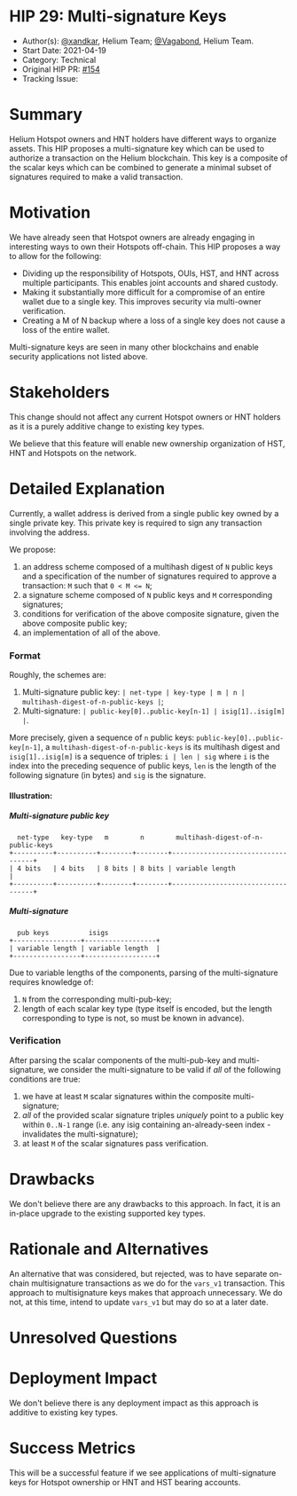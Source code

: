 # HIP 29: Multi-signature Keys

- Author(s): [@xandkar](http://github.com/xandkar), Helium Team; [@Vagabond](http://github.com/Vagabond), Helium Team.
- Start Date: 2021-04-19
- Category: Technical
- Original HIP PR: [#154](https://github.com/helium/HIP/pull/154)
- Tracking Issue:  <!-- TODO -->

# Summary
[summary]: #summary

Helium Hotspot owners and HNT holders have different ways to organize assets.
This HIP proposes a multi-signature key which can be used to authorize a
transaction on the Helium blockchain. This key is a composite of the scalar
keys which can be combined to generate a minimal subset of signatures required
to make a valid transaction.

# Motivation
[motivation]: #motivation

We have already seen that Hotspot owners are already engaging in interesting
ways to own their Hotspots off-chain. This HIP proposes a way to allow for the
following:

- Dividing up the responsibility of Hotspots, OUIs, HST, and HNT across multiple
  participants. This enables joint accounts and shared custody.
- Making it substantially more difficult for a compromise of an entire wallet
  due to a single key. This improves security via multi-owner verification.
- Creating a M of N backup where a loss of a single key does not cause a loss
  of the entire wallet.

Multi-signature keys are seen in many other blockchains and enable security
applications not listed above.

# Stakeholders
[stakeholders]: #stakeholders

This change should not affect any current Hotspot owners or HNT holders as it
is a purely additive change to existing key types.

We believe that this feature will enable new ownership organization of HST, HNT
and Hotspots on the network.

# Detailed Explanation
[detailed-explanation]: #detailed-explanation

Currently, a wallet address is derived from a single public key owned by a
single private key. This private key is required to sign any transaction
involving the address.

We propose:

1. an address scheme composed of a multihash digest of `N` public keys and a
   specification of the number of signatures required to approve a transaction:
   `M` such that `0 < M <= N`;
2. a signature scheme composed of `N` public keys and `M` corresponding
   signatures;
3. conditions for verification of the above composite signature, given the
   above composite public key;
4. an implementation of all of the above.

### Format

Roughly, the schemes are:
1. Multi-signature public key: `| net-type | key-type | m | n | multihash-digest-of-n-public-keys |`;
2. Multi-signature: `| public-key[0]..public-key[n-1] | isig[1]..isig[m] |`.

More precisely, given a sequence of `n` public keys:
`public-key[0]..public-key[n-1]`, a `multihash-digest-of-n-public-keys` is its
multihash digest and `isig[1]..isig[m]` is a sequence of triples: `i | len |
sig` where `i` is the index into the preceding sequence of public keys, `len`
is the length of the following signature (in bytes) and `sig` is the signature.

#### Illustration:

##### Multi-signature public key

      net-type   key-type   m        n        multihash-digest-of-n-public-keys
    +----------+----------+--------+--------+-----------------------------------+
    | 4 bits   | 4 bits   | 8 bits | 8 bits | variable length                   |
    +----------+----------+--------+--------+-----------------------------------+

##### Multi-signature

      pub keys          isigs
    +-----------------+------------------+
    | variable length | variable length  |
    +-----------------+------------------+

Due to variable lengths of the components, parsing of the multi-signature
requires knowledge of:
1. `N` from the corresponding multi-pub-key;
2. length of each scalar key type (type itself is encoded, but the length
   corresponding to type is not, so must be known in advance).

### Verification

After parsing the scalar components of the multi-pub-key and multi-signature,
we consider the multi-signature to be valid if _all_ of the following
conditions are true:
1. we have at least `M` scalar signatures within the composite multi-signature;
2. _all_ of the provided scalar signature triples _uniquely_ point to a public
   key within `0..N-1` range (i.e. any isig containing an-already-seen index -
   invalidates the multi-signature);
3. at least `M` of the scalar signatures pass verification.

# Drawbacks
[drawbacks]: #drawbacks

We don't believe there are any drawbacks to this approach. In fact, it is an
in-place upgrade to the existing supported key types.

# Rationale and Alternatives
[alternatives]: #rationale-and-alternatives

An alternative that was considered, but rejected, was to have separate on-chain
multisignature transactions as we do for the `vars_v1` transaction. This
approach to multisignature keys makes that approach unnecessary. We do not, at
this time, intend to update `vars_v1` but may do so at a later date.

# Unresolved Questions
[unresolved]: #unresolved-questions

# Deployment Impact
[deployment-impact]: #deployment-impact

We don't believe there is any deployment impact as this approach is additive
to existing key types.

# Success Metrics
[success-metrics]: #success-metrics

This will be a successful feature if we see applications of multi-signature
keys for Hotspot ownership or HNT and HST bearing accounts.
